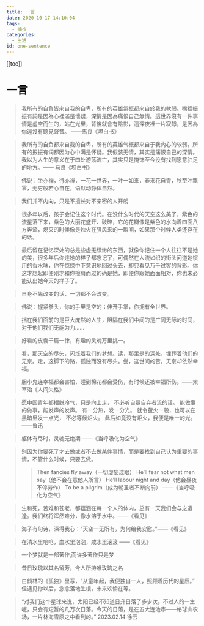 ```yaml
---
title: 一言
date: 2020-10-17 14:10:04
tags:
  - 摘抄
categories:
  - 生活
id: one-sentence
---
```


[[toc]]

# 一言

> 我所有的自負皆來自我的自卑，所有的英雄氣概都來自於我的軟弱。嘴裡振振有詞是因為心裡滿是懷疑，深情是因為痛恨自己無情。這世界沒有一件事情是虛空而生的，站在光里，背後就會有陰影，這深夜裡一片寂靜，是因為你還沒有聽見聲音。 ——馬良《坦白书》

> 我所有的自负都来自我的自卑，所有的英雄气概都来自于我内心的软弱，所有的振振有词都因为心中满是怀疑。我假装无情，其实是痛恨自己的深情。我以为人生的意义在于四处游荡流亡，其实只是掩饰至今没有找到愿意驻足的地方。—— 马良《坦白书》

> 佛说：坐亦禅，行亦禅，一花一世界，一叶一如来，春来花自青，秋至叶飘零，无穷般若心自在，语默动静体自然。

> 我们并不内向，只是不擅长对不亲密的人开朗

> 很多年以后，孩子会记住这个时代。在没什么时代的天空这么美了，紫色的流星落下来，紫色的大丽花盛开、破碎，它的花瓣像是紫色的水向着四面八方奔流，熄灭的时候像是烛火在强风来的一瞬间，如果那个时候人类还存在的话。

> 最后留在记忆深处的总是些虚无缥缈的东西，就像你记住一个人往往不是她的美，很多年后你连她的样子都忘记了，可偶然在人流如织的街头问道她惯用的香水味，你在惊悚中下意识地回过头去，却只看见万千过客的背影。你这才想起即便刚才和你擦肩而过的确是她，即便你跟她面面相对，你也未必能认出她今天的样子了。

> 自身不先改变的话，一切都不会改变。

> 佛说：握紧拳头，你的手里是空的；伸开手掌，你拥有全世界。

> 挡在我们面前的是巨大庞然的人生，阻隔在我们中间的是广阔无际的时间，对于他们我们无能为力……

> 好看的皮囊千篇一律，有趣的灵魂万里挑一。

> 看，那天空的尽头，闪烁着我们的梦想。读，那里是的深处，埋葬着他们的无奈。走，这脚下的路，孤独而没有尽头。尝，这世间的苦，无奈却依然幸福。

> 胆小鬼连幸福都会害怕，碰到棉花都会受伤，有时候还被幸福所伤。——太宰治《人间失格》

> 愿中国青年都摆脱冷气，只是向上走， 不必听自暴自弃者流的话。 能做事的做事，能发声的发声。 有一分热，发一分光。 就令萤火一般，也可以在黑暗里发一点光， 不必等候炬火。 此后如竟没有炬火，我便是唯一的光。 ——鲁迅

> 躯体有尽时，灵魂无绝期 ——《当呼吸化为空气》

> 别因为你要死了才去做或者不去做某件事情，而是要找到自己认为重要的事情，不管什么时候，只要去做。
>
> > Then fancies fly away（一切虚妄过眼）
> > He’ll fear not what men say（他不会在意他人所言）
> > He’ll labour night and day（他会昼夜不停劳作）
> > To be a pilgrim（成为朝圣者不断向前）
> > ——《当呼吸化为空气》

> 生和死，苦难和苍老，都蕴涵在每一个人的体内，总有一天我们会与之遭逢。我们终将浑然难分，像水溶于水中。——《看见》

> 海子有句诗，深得我心：“天空一无所有，为何给我安慰。”——《看见》

> 在清水里呛呛，血水里泡泡，咸水里滚滚 ——《看见》

> 一个梦就是一部著作,而许多著作只是梦

> 昔日玫瑰以其名留芳，今人所持唯玫瑰之名

> 白鹤林的《孤独》里写，“从童年起，我便独自一人，照顾着历代的星辰。”
> 但遇见你以后，念念落地生根，未来欢愉在等。

> “对我们这个星球来说，太阳已经不知道日升日落了多少次。不过人的一生呢，只会有短暂的几万次日落。今天的日落，是在五大连池市——格球山农场，一片林海雪原之中看到的。”
> 2023.02.14 徐云

